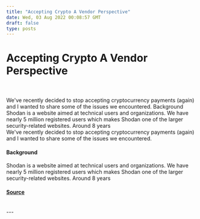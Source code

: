 ```yaml
---
title: "Accepting Crypto A Vendor Perspective"
date: Wed, 03 Aug 2022 00:08:57 GMT
draft: false
type: posts
---
```

# Accepting Crypto A Vendor Perspective

<br/>

<br/>
We've recently decided to stop accepting cryptocurrency payments (again) and I wanted to share some of the issues we encountered. Background Shodan is a website aimed at technical users and organizations. We have nearly 5 million registered users which makes Shodan one of the larger security-related websites. Around 8 years
<br/>
We've recently decided to stop accepting cryptocurrency payments (again) and I wanted to share some of the issues we encountered.

#### Background

Shodan is a website aimed at technical users and organizations. We have nearly 5 million registered users which makes Shodan one of the larger security-related websites. Around 8 years

#### [Source](https://blog.shodan.io/accepting-crypto-a-vendor-perspective/)

<br/>
---
